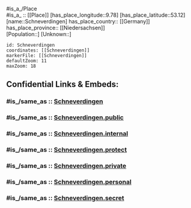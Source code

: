 ﻿---
confidential: public
isDeleted: false
location:
- 53.12
- 9.78
mapmarker: city
mapzoom:
- 7
- 12
SpocWebEntityId: 34061
tags:
- geo/City
type: City
---

#is_a_/Place  
#is_a_ :: [[Place]] 
[has_place_longitude::9.78] 
[has_place_latitude::53.12] 
[name::Schneverdingen] 
has_place_country:: [[Germany]]  
has_place_province:: [[Niedersachsen]]  
[Population::] 
[Unknown::] 


```leaflet
id: Schneverdingen
coordinates: [[Schneverdingen]] 
markerFile: [[Schneverdingen]] 
defaultZoom: 11 
maxZoom: 18
```


## Confidential Links & Embeds: 

### #is_/same_as :: [Schneverdingen](/_Standards/Earth/Continent/Europe/Europe~Central/Germany/Germany~West/Niedersachsen/counties~Niedersachsen/Heidekreis/cities~Heidekreis/Schneverdingen/boroughs~Schneverdingen/Schneverdingen.md) 

### #is_/same_as :: [Schneverdingen.public](/_public/Earth/Continent/Europe/Europe~Central/Germany/Germany~West/Niedersachsen/counties~Niedersachsen/Heidekreis/cities~Heidekreis/Schneverdingen/boroughs~Schneverdingen/Schneverdingen.public.md) 

### #is_/same_as :: [Schneverdingen.internal](/_internal/Earth/Continent/Europe/Europe~Central/Germany/Germany~West/Niedersachsen/counties~Niedersachsen/Heidekreis/cities~Heidekreis/Schneverdingen/boroughs~Schneverdingen/Schneverdingen.internal.md) 

### #is_/same_as :: [Schneverdingen.protect](/_protect/Earth/Continent/Europe/Europe~Central/Germany/Germany~West/Niedersachsen/counties~Niedersachsen/Heidekreis/cities~Heidekreis/Schneverdingen/boroughs~Schneverdingen/Schneverdingen.protect.md) 

### #is_/same_as :: [Schneverdingen.private](/_private/Earth/Continent/Europe/Europe~Central/Germany/Germany~West/Niedersachsen/counties~Niedersachsen/Heidekreis/cities~Heidekreis/Schneverdingen/boroughs~Schneverdingen/Schneverdingen.private.md) 

### #is_/same_as :: [Schneverdingen.personal](/_personal/Earth/Continent/Europe/Europe~Central/Germany/Germany~West/Niedersachsen/counties~Niedersachsen/Heidekreis/cities~Heidekreis/Schneverdingen/boroughs~Schneverdingen/Schneverdingen.personal.md) 

### #is_/same_as :: [Schneverdingen.secret](/_secret/Earth/Continent/Europe/Europe~Central/Germany/Germany~West/Niedersachsen/counties~Niedersachsen/Heidekreis/cities~Heidekreis/Schneverdingen/boroughs~Schneverdingen/Schneverdingen.secret.md)

